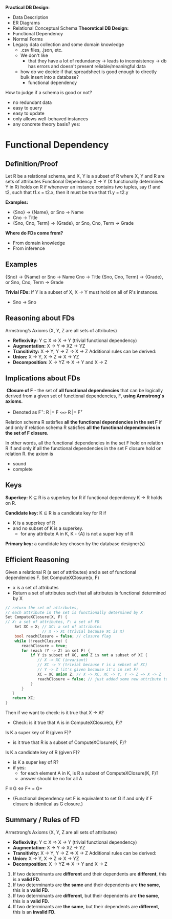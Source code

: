 **Practical DB Design:**
- Data Description
- ER Diagrams 
- Relational Conceptual Schema
**Theoretical DB Design:**
- Functional Dependency
- Normal Forms
- Legacy data collection and some domain knowledge
	- .csv files, .json, etc.
	- We don't like
		- that they have a lot of redundancy -> leads to inconsistency -> db has errors and doesn't present reliable/meaningful data
	- how do we decide if that spreadsheet is good enough to directly bulk insert into a database? 
		- functional dependency

How to judge if a schema is good or not?
- no redundant data
- easy to query
- easy to update
- only allows well-behaved instances
- any concrete theory basis? yes:
# Functional Dependency
## Definition/Proof
Let R be a relational schema,
and X, Y is a subset of R
where X, Y and R are sets of attributes
Functional Dependency X -> Y (X functionally determines Y in R)
holds on R if whenever an instance contains
two tuples, say t1 and t2, such that t1.x = t2.x, then it must be true that t1.y = t2.y

**Examples:**
- {Sno} → {Name}, or Sno → Name 
- Cno → Title 
- {Sno, Cno, Term} → {Grade}, or Sno, Cno, Term → Grade

**Where do FDs come from?**
- From domain knowledge
- From inference
## Examples 
{Sno} → {Name} or Sno → Name 
Cno → Title 
{Sno, Cno, Term} → {Grade}, or Sno, Cno, Term → Grade

**Trivial FDs:** If Y is a subset of X, X -> Y must hold on all of R's instances.
- Sno -> Sno
## Reasoning about FDs
Armstrong’s Axioms (X, Y, Z are all sets of attributes)
- **Reflexivity:** Y ⊆ X => X → Y (trivial functional dependency) 
- **Augmentation:** X → Y => XZ → YZ 
- **Transitivity:** X → Y, Y → Z => X → Z 
Additional rules can be derived:
- **Union:** X → Y, X → Z => X → YZ 
- **Decomposition:** X → YZ => X → Y and X → Z
## Implications about FDs
 **Closure of F** - the set of **all functional dependencies** that can be logically derived from a given set of functional dependencies, F, **using Armstrong's axioms.**
- Denoted as F<sup>+</sup>: R |= F `<=>` R |= F<sup>+</sup>

Relation schema R satisfies **all the functional dependencies in the set F** if and only if relation schema R satisfies **all the functional dependencies in the set of F closure.** 

In other words, all the functional dependencies in the set F hold on relation R if and only if all the functional dependencies in the set F closure hold on relation R. 
the axiom is 
- sound 
- complete
## Keys
**Superkey:** K ⊆ R is a superkey for R if functional dependency K → R holds on R. 

**Candidate key:** K ⊆ R is a candidate key for R if 
- K is a superkey of R 
- and no subset of K is a superkey. 
	- for any attribute A in K, K - {A} is not a super key of R

**Primary key:** a candidate key chosen by the database designer(s)

## Efficient Reasoning
Given a relational R (a set of attributes) and a set of functional dependencies F.
Set ComputeXClosure(x, F)
- x is a set of attributes
- Return a set of attributes such that all attributes is functional determined by X
```cpp
// return the set of attributes,
// each attribute in the set is functionally determined by X
Set ComputeXClosure(X, F) {
// X: a set of attributes, F: a set of FD
    Set XC = X; // XC: a set of attributes
                // X -> XC (trivial because XC is X)
    bool reachClosure = false; // closure flag
    while (!reachClosure) {
       reachClosure = true;
       for (each (Y -> Z) in set F) {
           if Y is subset of XC, and Z is not a subset of XC {
              // X -> XC (invariant)
              // XC -> Y (trivial because Y is a sebset of XC)
              // Y -> Z (it's given because it's in set F)
              XC = XC union Z; // X -> XC, XC -> Y, Y -> Z => X -> Z
              reachClosure = false; // just added some new attribute to XC
           }
       }
   }
   return XC;
}
```
Then if we want to check: is it true that X -> A?
- Check: is it true that A is in ComputeXClosure(x, F)?

Is K a super key of R (given F)?
- is it true that R is a subset of ComputeXClosure(K, F)?

Is K a candidate key of R (given F)?
- is K a super key of R? 
- if yes:
	- for each element A in K, is R a subset of ComputeXClosure(K, F)?
	- answer should be no for all A

F ≡ G ⇔ F+ = G+ 
- (Functional dependency set F is equivalent to set G if and only if F closure is identical as G closure.) 
## Summary / Rules of FD
Armstrong’s Axioms (X, Y, Z are all sets of attributes)
- **Reflexivity:** Y ⊆ X => X → Y (trivial functional dependency) 
- **Augmentation:** X → Y => XZ → YZ 
- **Transitivity:** X → Y, Y → Z => X → Z 
Additional rules can be derived:
- **Union:** X → Y, X → Z => X → YZ 
- **Decomposition:** X → YZ => X → Y and X → Z

1. If two determinants are **different** and their dependents are **different**, this is a **valid FD.**
2. If two determinants are **the same** and their dependents are **the same**, this is a **valid FD.**
3. If two determinants are **different**, but their dependents are **the same**, this is a **valid FD.**
4. If two determinants are **the same**, but their dependents are **different**, this is an **invalid FD.**
